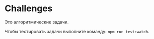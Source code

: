 # Challenges

Это алгоритмические задачи.

Чтобы тестировать задачи выполните команду: `npm run test:watch`.
